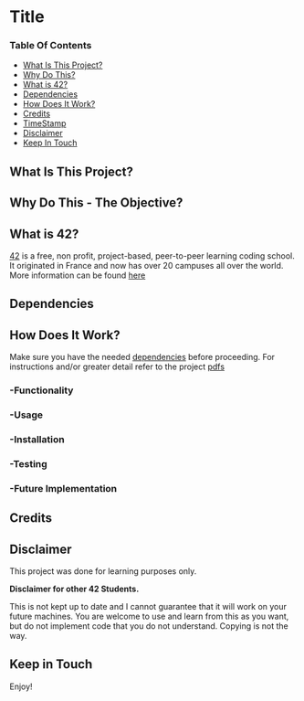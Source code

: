 # Title

### Table Of Contents
* [What Is This Project?](#what-is-this-project)
* [Why Do This?](#why-do-this)
* [What is 42?](#what-is-42)
* [Dependencies](#dependencies)
* [How Does It Work?](#how-does-it-work)
* [Credits](#credits)
* [TimeStamp](#timestamp)
* [Disclaimer](#disclaimer)
* [Keep In Touch](#keep-in-touch)

## What Is This Project?  

## Why Do This - The Objective?  

## What is 42?  
[42][42] is a free, non profit, project-based, peer-to-peer learning coding school. It originated in France and now has over 20 campuses all over the world. More information can be found [here][42] 

## Dependencies  

## How Does It Work?  
Make sure you have the needed [dependencies](#dependencies) before proceeding.
For instructions and/or greater detail refer to the project [pdfs][pdfs]
### -Functionality  

### -Usage  

### -Installation  

### -Testing  

### -Future Implementation  

## Credits  

## Disclaimer

This project was done for learning purposes only.  

**Disclaimer for other 42 Students.**

This is not kept up to date and I cannot guarantee that it will work on your future machines. You are welcome to use and learn from this as you want, but do not implement code that you do not understand. Copying is not the way. 

## Keep in Touch



Enjoy!

[42]: http://42.us.org "42 USA"
[pdfs]:  "Pdfs"